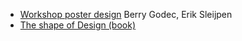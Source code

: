 - [Workshop poster design](https://paper.dropbox.com/published/Workshop-Poster-Design--AyM~38IX~1WrUwBLoGlffApkBg-qq4FRgMWmNddqjKBgx0yGBU) 
Berry Godec, Erik Sleijpen 
- [The shape of Design (book)](https://shapeofdesignbook.com/)
